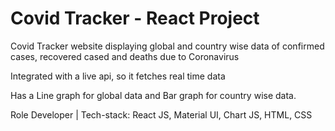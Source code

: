 # Covid Tracker - React Project

Covid Tracker website displaying global and country wise data of confirmed cases, recovered cased and deaths due to Coronavirus

Integrated with a live api, so it fetches real time data

Has a Line graph for global data and Bar graph for country wise data.

Role Developer | Tech-stack: React JS, Material UI, Chart JS, HTML, CSS

